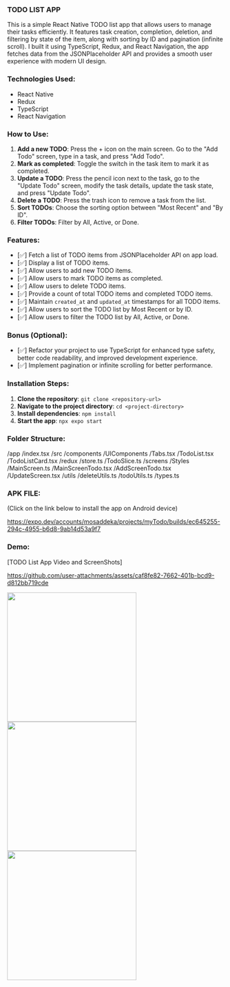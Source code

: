 ### TODO LIST APP
This is a simple React Native TODO list app that allows users to manage their tasks efficiently. It features task creation, completion, deletion, and filtering by state of the item, along with sorting by ID and pagination (infinite scroll). I built it using TypeScript, Redux, and React Navigation, the app fetches data from the JSONPlaceholder API and provides a smooth user experience with modern UI design.

### Technologies Used:
- React Native
- Redux
- TypeScript
- React Navigation

### How to Use:
1. **Add a new TODO**: Press the + icon on the main screen. Go to the "Add Todo" screen, type in a task, and press "Add Todo".
2. **Mark as completed**: Toggle the switch in the task item to mark it as completed.
3. **Update a TODO**: Press the pencil icon next to the task, go to the "Update Todo" screen, modify the task details, update the task state, and press "Update Todo".
4. **Delete a TODO**: Press the trash icon to remove a task from the list.
5. **Sort TODOs**: Choose the sorting option between "Most Recent" and "By ID".
6. **Filter TODOs**: Filter by All, Active, or Done.


### Features:
- [✅] Fetch a list of TODO items from JSONPlaceholder API on app load.
- [✅] Display a list of TODO items.
- [✅] Allow users to add new TODO items.
- [✅] Allow users to mark TODO items as completed.
- [✅] Allow users to delete TODO items.
- [✅] Provide a count of total TODO items and completed TODO items.
- [✅] Maintain `created_at` and `updated_at` timestamps for all TODO items.
- [✅] Allow users to sort the TODO list by Most Recent or by ID.
- [✅] Allow users to filter the TODO list by All, Active, or Done.

### Bonus (Optional):
- [✅] Refactor your project to use TypeScript for enhanced type safety, better code readability, and improved development experience.
- [✅] Implement pagination or infinite scrolling for better performance.

### Installation Steps:

1. **Clone the repository**:
```git clone <repository-url>```
2. **Navigate to the project directory**:
```cd <project-directory>```
3. **Install dependencies**:
```npm install```
4. **Start the app**:
```npx expo start```

### Folder Structure:
/app
  /index.tsx
/src
  /components
    /UIComponents
      /Tabs.tsx
      /TodoList.tsx
      /TodoListCard.tsx
  /redux
      /store.ts
      /TodoSlice.ts
  /screens
    /Styles
      /MainScreen.ts
    /MainScreenTodo.tsx
    /AddScreenTodo.tsx
    /UpdateScreen.tsx
  /utils
    /deleteUtils.ts
    /todoUtils.ts
    /types.ts

### APK FILE:
(Click on the link below to install the app on Android device)

https://expo.dev/accounts/mosaddeka/projects/myTodo/builds/ec645255-294c-4955-b6d8-9ab14d53a9f7

### Demo:
[TODO List App Video and ScreenShots]

https://github.com/user-attachments/assets/caf8fe82-7662-401b-bcd9-d812bb719cde


<img src="https://github.com/user-attachments/assets/7ffd90cc-f612-44ba-a475-2e25d1955965" width="300" />
<img src="https://github.com/user-attachments/assets/e6c5aae2-15ee-4f2a-95bd-6ccf6774f675" width="300" />
<img src="https://github.com/user-attachments/assets/04694ee1-6ee8-4d48-8e59-168aa0cb2f58" width="300" />



